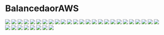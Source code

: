 # BalancedaorAWS
![](img/Imagen1.jpg)
![](img/Imagen2.jpg)
![](img/Imagen3.jpg)
![](img/Imagen4.jpg)
![](img/Imagen5.jpg)
![](img/Imagen6.jpg)
![](img/Imagen7.jpg)
![](img/Imagen8.jpg)
![](img/Imagen9.jpg)
![](img/Imagen10.jpg)
![](img/Imagen11.jpg)
![](img/Imagen12.jpg)
![](img/Imagen13.jpg)
![](img/Imagen14.jpg)
![](img/Imagen15.jpg)
![](img/Imagen16.jpg)
![](img/Imagen17.jpg)
![](img/Imagen18.jpg)
![](img/Imagen19.jpg)
![](img/Imagen20.jpg)
![](img/Imagen22.jpg)
![](img/Imagen23.jpg)
![](img/Imagen24.jpg)
![](img/Imagen25.jpg)
![](img/Imagen26.jpg)
![](img/Imagen27.jpg)
![](img/Imagen28.jpg)
![](img/Imagen29.jpg)
![](img/Imagen30.jpg)
![](img/Imagen31.jpg)
![](img/Imagen32.jpg)
![](img/Imagen32.jpg)
![](img/Imagen34.jpg)

